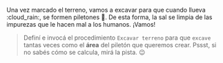 <gs-attire attire-url="https://raw.githubusercontent.com/MumukiProject/mumuki-guia-gobstones-salinas-del-bebedero/master/assets/attires/config_1582050030856.json"></gs-attire>

<gs-toolbox toolbox-url="https://raw.githubusercontent.com/MumukiProject/mumuki-guia-gobstones-brazos-roboticos/master/assets/toolbox_1581090983723.xml"></gs-toolbox>

Una vez marcado el terreno, vamos a excavar para que cuando llueva :cloud_rain:, se formen piletones :sunrise:. De esta forma, la sal se limpia de las impurezas que le hacen mal a los humanos. ¡Vamos!

> Definí e invocá el procedimiento `Excavar terreno` para que `excave` tantas veces como el **área** del piletón que queremos crear. Pssst, si no sabés cómo se calcula, mirá la pista. :wink: